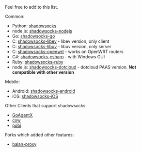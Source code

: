 Feel free to add to this list.

Common:

* Python: [shadowsocks](https://github.com/clowwindy/shadowsocks)
* node.js: [shadowsocks-nodejs](https://github.com/clowwindy/shadowsocks-nodejs)
* Go: [shadowsocks-go](https://github.com/shadowsocks/shadowsocks-go)
* C: [shadowsocks-libev](https://github.com/clowwindy/shadowsocks-libev) - libev version, only client
* C: [shadowsocks-libuv](https://github.com/dndx/shadowsocks-libuv) - libuv version, only server
* C: [shadowsocks-openwrt](https://github.com/haohaolee/shadowsocks-openwrt) - works on OpenWRT routers
* C#: [shadowsocks-csharp](https://github.com/clowwindy/shadowsocks-csharp) - with Windows GUI
* Ruby: [shadowsocks-ruby](https://github.com/clowwindy/shadowsocks-ruby)
* node.js: [shadowsocks-dotcloud](https://github.com/clowwindy/shadowsocks-dotcloud) - dotcloud PAAS version. **Not compatible with other version**

Mobile:
* Android: [shadowsocks-android](https://github.com/shadowsocks/shadowsocks-android)
* iOS: [shadowsocks-iOS](https://github.com/shadowsocks/shadowsocks-iOS)

Other Clients that support shadowsocks:
* [GoAgentX](https://github.com/ohdarling/GoAgentX)
* [cow](https://github.com/cyfdecyf/cow)
* [pobi](https://github.com/jackyz/pobi)

Forks which added other features:
* [balan-proxy](https://github.com/lerry/balan-proxy)